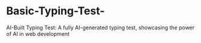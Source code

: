 # Basic-Typing-Test-
AI-Built Typing Test: A fully AI-generated typing test, showcasing the power of AI in web development

